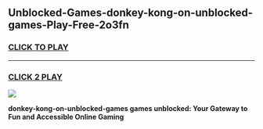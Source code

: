 
## Unblocked-Games-donkey-kong-on-unblocked-games-Play-Free-2o3fn
<h3>
<a href="https://premium76.site?title=donkey-kong-on-unblocked-games&ref=23A">CLICK TO PLAY</a></h3>
<hr>

<h3>
<a href="https://premium76.site?title=donkey-kong-on-unblocked-games&ref=23A">CLICK 2 PLAY</a>
  
</h3>

<a href="https://premium76.site?title=donkey-kong-on-unblocked-games&ref=23A"><img src="https://clearcache.store/games.png"></a>


**donkey-kong-on-unblocked-games games unblocked: Your Gateway to Fun and Accessible Online Gaming**
